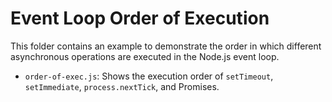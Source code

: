 # Event Loop Order of Execution

This folder contains an example to demonstrate the order in which different asynchronous operations are executed in the Node.js event loop.

- `order-of-exec.js`: Shows the execution order of `setTimeout`, `setImmediate`, `process.nextTick`, and Promises.

